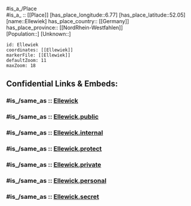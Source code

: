﻿---
confidential: public
isDeleted: false
location:
- 52.05
- 6.77
mapmarker: city
mapzoom:
- 7
- 12
SpocWebEntityId: 30028
tags:
- geo/City
type: City
---

#is_a_/Place  
#is_a_ :: [[Place]] 
[has_place_longitude::6.77] 
[has_place_latitude::52.05] 
[name::Ellewiek] 
has_place_country:: [[Germany]]  
has_place_province:: [[NordRhein-Westfahlen]]  
[Population::] 
[Unknown::] 


```leaflet
id: Ellewiek
coordinates: [[Ellewiek]] 
markerFile: [[Ellewiek]] 
defaultZoom: 11 
maxZoom: 18
```


## Confidential Links & Embeds: 

### #is_/same_as :: [Ellewick](/_Standards/Earth/Continent/Europe/Europe~Central/Germany/Germany~West/Nordrhein-Westfalen/counties~NW/Borken/cities~Borken/Vreden/Ellewick.md) 

### #is_/same_as :: [Ellewick.public](/_public/Earth/Continent/Europe/Europe~Central/Germany/Germany~West/Nordrhein-Westfalen/counties~NW/Borken/cities~Borken/Vreden/Ellewick.public.md) 

### #is_/same_as :: [Ellewick.internal](/_internal/Earth/Continent/Europe/Europe~Central/Germany/Germany~West/Nordrhein-Westfalen/counties~NW/Borken/cities~Borken/Vreden/Ellewick.internal.md) 

### #is_/same_as :: [Ellewick.protect](/_protect/Earth/Continent/Europe/Europe~Central/Germany/Germany~West/Nordrhein-Westfalen/counties~NW/Borken/cities~Borken/Vreden/Ellewick.protect.md) 

### #is_/same_as :: [Ellewick.private](/_private/Earth/Continent/Europe/Europe~Central/Germany/Germany~West/Nordrhein-Westfalen/counties~NW/Borken/cities~Borken/Vreden/Ellewick.private.md) 

### #is_/same_as :: [Ellewick.personal](/_personal/Earth/Continent/Europe/Europe~Central/Germany/Germany~West/Nordrhein-Westfalen/counties~NW/Borken/cities~Borken/Vreden/Ellewick.personal.md) 

### #is_/same_as :: [Ellewick.secret](/_secret/Earth/Continent/Europe/Europe~Central/Germany/Germany~West/Nordrhein-Westfalen/counties~NW/Borken/cities~Borken/Vreden/Ellewick.secret.md)

